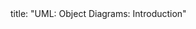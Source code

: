 <frontmatter>
title: "UML: Object Diagrams: Introduction"
</frontmatter>

<include src="unit-inPage-asFlat.md" boilerplate />
